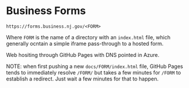 # Business Forms

`https://forms.business.nj.gov/<FORM>`

Where `FORM` is the name of a directory with an `index.html` file, which generally ocntain a simple iframe pass-through to a hosted form.

Web hositing through GitHub Pages with DNS pointed in Azure.

NOTE: when first pushing a new `docs/FORM/index.html` file, GitHub Pages tends to immediately resolve `/FORM/` but takes a few minutes for `/FORM` to establish a redirect. Just wait a few minutes for that to happen.
